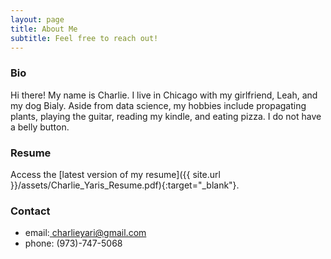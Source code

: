 ```yaml
---
layout: page
title: About Me
subtitle: Feel free to reach out!
---
```


### Bio
Hi there! My name is Charlie. I live in Chicago with my girlfriend, Leah, and my dog Bialy. Aside from data science, my hobbies include propagating plants, playing the guitar, reading my kindle, and eating pizza. I do not have a belly button.

### Resume

Access the [latest version of my resume]({{ site.url }}/assets/Charlie_Yaris_Resume.pdf){:target="_blank"}.

### Contact

- email:[ charlieyari@gmail.com](mailto:charlieyaris@gmail.com)
- phone: (973)-747-5068
